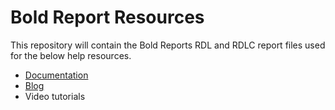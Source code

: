 # Bold Report Resources

This repository will contain the Bold Reports RDL and RDLC report files used for the below help resources.

* [Documentation](https://help.boldreports.com/)
* [Blog](https://www.boldreports.com/blog/)
* Video tutorials
